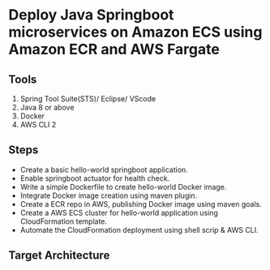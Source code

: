 # Deploy Java Springboot microservices on Amazon ECS using Amazon ECR and AWS Fargate


## Tools
1. Spring Tool Suite(STS)/ Eclipse/ VScode
2. Java 8 or above
3. Docker
4. AWS CLI 2

## Steps 
- Create a basic hello-world springboot application.
- Enable springboot actuator for health check.
- Write a simple Dockerfile to create hello-world Docker image.
- Integrate Docker image creation using maven plugin.
- Create a ECR repo in AWS, publishing Docker image using maven goals.
- Create a AWS ECS cluster for hello-world application using CloudFormation template.
- Automate the CloudFormation deployment using shell scrip & AWS CLI.

## Target Architecture


